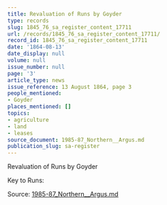 ```yaml
---
title: Revaluation of Runs by Goyder
type: records
slug: 1845_76_sa_register_content_17711
url: /records/1845_76_sa_register_content_17711/
record_id: 1845_76_sa_register_content_17711
date: '1864-08-13'
date_display: null
volume: null
issue_number: null
page: '3'
article_type: news
issue_reference: 13 August 1864, page 3
people_mentioned:
- Goyder
places_mentioned: []
topics:
- agriculture
- land
- leases
source_document: 1985-87_Northern__Argus.md
publication_slug: sa-register
---
```


Revaluation of Runs by Goyder

Key to Runs:

Source: [1985-87_Northern__Argus.md](/downloads/markdown/1985-87_Northern__Argus.md)

